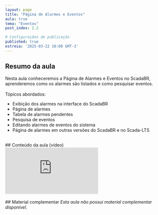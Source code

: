 ```yaml
---
layout: page
title: "Página de Alarmes e Eventos"
aula: true
tema: "Eventos"
post_index: 2.2

# Configurações de publicação
published: true
estreia: '2025-03-22 10:00 GMT-3'
---
```


## Resumo da aula
<div class="message">
	Nesta aula conheceremos a Página de Alarmes e Eventos no ScadaBR, aprenderemos como os alarmes são listados e como pesquisar eventos.
	<br><br>
	Tópicos abordados:
	<ul>
		<li>Exibição dos alarmes na interface do ScadaBR</li>		
		<li>Página de alarmes</li>
		<li>Tabela de alarmes pendentes</li>
		<li>Pesquisa de eventos</li>
		<li>Editando alarmes de eventos do sistema</li>
		<li>Página de alarmes em outras versões do ScadaBR e no Scada-LTS</li>
	</ul>
</div>

<br>
## Conteúdo da aula (vídeo)

<div class="iframe-container ratio-16_9">
	<iframe src="https://youtube.com/embed/W22y9rAPtt4" title="YouTube video player" frameborder="0" allow="accelerometer; autoplay; clipboard-write; encrypted-media; gyroscope; picture-in-picture; web-share" allowfullscreen></iframe>
</div>

<br>
## Material complementar
<i>Esta aula não possui material complementar disponível.</i>